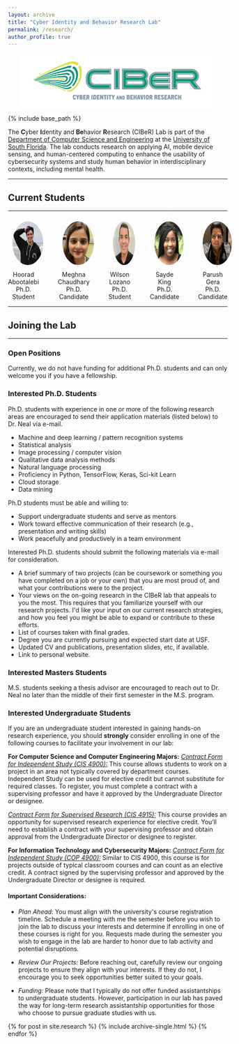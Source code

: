 ```yaml
---
layout: archive
title: "Cyber Identity and Behavior Research Lab"
permalink: /research/
author_profile: true
---
```


<style>
  .gallery {
    display: flex;
    flex-wrap: wrap;
    justify-content: space-between;
  }
  .gallery-item {
    flex-basis: calc(15% - 30px); /* Adjust percentage and subtract gap size */
    box-sizing: border-box;
    text-align: center;
  }
  .gallery-item img {
    width: 100px;
    height: 100px;
    border-radius: 50%; /* Adjust curvature as needed */
    padding: 10px;
  }
</style>

<div style="display: flex; justify-content: center;">
    <img src="../images/Ciber-horizontal.png" width="90%">
</div>

{% include base_path %}

The **C**yber **I**dentity and **Be**havior **R**esearch (CIBeR) Lab is part of the [Department of Computer Science and Engineering](https://www.usf.edu/engineering/cse/) at the [University of South Florida](https://www.usf.edu/). The lab conducts research on applying AI, mobile device sensing, and human-centered computing to enhance the usability of cybersecurity systems and study human behavior in interdisciplinary contexts, including mental health.

---
## Current Students
---

<div class="gallery">
  <div class="gallery-item">
    <img src="../images/hoorad.jpeg">
    <div>Hoorad Abootalebi<br>Ph.D. Student</div>
  </div>
  <div class="gallery-item">
    <img src="../images/meghna.jpg">
    <div>Meghna Chaudhary<br>Ph.D. Candidate</div>
  </div>
  <div class="gallery-item">
    <img src="../images/wilson.jpeg">
    <div>Wilson Lozano<br>Ph.D. Student</div>
  </div>
  <div class="gallery-item">
    <img src="../images/sayde.png">
    <div>Sayde King <br> Ph.D. Candidate</div>
  </div>
  <div class="gallery-item">
    <img src="../images/parush.jpg">
    <div>Parush Gera<br>Ph.D. Candidate</div>
  </div>
</div>

---
## Joining the Lab
---

### **Open Positions**
Currently, we do not have funding for additional Ph.D. students and can only welcome you if you have a fellowship.

### **Interested Ph.D. Students**
Ph.D. students with experience in one or more of the following research areas are encouraged to send their application materials (listed below) to Dr. Neal via e-mail.

- Machine and deep learning / pattern recognition systems
- Statistical analysis
- Image processing / computer vision
- Qualitative data analysis methods
- Natural language processing
- Proficiency in Python, TensorFlow, Keras, Sci-kit Learn
- Cloud storage
- Data mining

Ph.D students must be able and willing to:
- Support undergraduate students and serve as mentors
- Work toward effective communication of their research (e.g., presentation and writing skills)
- Work peacefully and productively in a team environment
  
Interested Ph.D. students should submit the following materials via e-mail for consideration.
- A brief summary of two projects (can be coursework or something you have completed on a job or your own) that you are most proud of, and what your contributions were to the project.
- Your views on the on-going research in the CIBeR lab that appeals to you the most. This requires that you familiarize yourself with our research projects. I'd like your input on our current research strategies, and how you feel you might be able to expand or contribute to these efforts.
- List of courses taken with final grades.
- Degree you are currently pursuing and expected start date at USF.
- Updated CV and publications, presentation slides, etc, if available.
- Link to personal website.

### **Interested Masters Students**
M.S. students seeking a thesis advisor are encouraged to reach out to Dr. Neal no later than the middle of their first semester in the M.S. program.
  
### **Interested Undergraduate Students**
If you are an undergraduate student interested in gaining hands-on research experience, you should **strongly** consider enrolling in one of the following courses to facilitate your involvement in our lab:

**For Computer Science and Computer Engineering Majors:**
_[Contract Form for Independent Study (CIS 4900):](https://www.usf.edu/engineering/cse/undergraduate/dept-forms.aspx)_
This course allows students to work on a project in an area not typically covered by department courses. Independent Study can be used for elective credit but cannot substitute for required classes. To register, you must complete a contract with a supervising professor and have it approved by the Undergraduate Director or designee.

_[Contract Form for Supervised Research (CIS 4915):](https://www.usf.edu/engineering/cse/undergraduate/dept-forms.aspx)_
This course provides an opportunity for supervised research experience for elective credit. You’ll need to establish a contract with your supervising professor and obtain approval from the Undergraduate Director or designee to register.

**For Information Technology and Cybersecurity Majors:**
_[Contract Form for Independent Study (COP 4900):](https://www.usf.edu/engineering/cse/undergraduate/dept-forms.aspx)_
Similar to CIS 4900, this course is for projects outside of typical classroom courses and can count as an elective credit. A contract signed by the supervising professor and approved by the Undergraduate Director or designee is required.

#### Important Considerations:
- _Plan Ahead:_ You must align with the university's course registration timeline. Schedule a meeting with me the semester before you wish to join the lab to discuss your interests and determine if enrolling in one of these courses is right for you. Requests made during the semester you wish to engage in the lab are harder to honor due to lab activity and potential disruptions.

- _Review Our Projects:_ Before reaching out, carefully review our ongoing projects to ensure they align with your interests. If they do not, I encourage you to seek opportunities better suited to your goals.

- _Funding:_ Please note that I typically do not offer funded assistantships to undergraduate students. However, participation in our lab has paved the way for long-term research assistantship opportunities for those who choose to pursue graduate studies with us.

{% for post in site.research %}
  {% include archive-single.html %}
{% endfor %}

